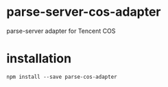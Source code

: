 # parse-server-cos-adapter

parse-server adapter for Tencent COS

# installation

`npm install --save parse-cos-adapter`

